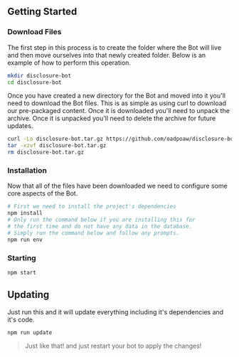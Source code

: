 
## Getting Started

### Download Files
The first step in this process is to create the folder where the Bot will live and then move ourselves into that newly created folder. Below is an example of how to perform this operation.
```sh
mkdir disclosure-bot
cd disclosure-bot
```
Once you have created a new directory for the Bot and moved into it you'll need to download the Bot files.
This is as simple as using curl to download our pre-packaged content.
Once it is downloaded you'll need to unpack the archive.
Once it is unpacked you'll need to delete the archive for future updates.

```sh
curl -Lo disclosure-bot.tar.gz https://github.com/oadpoaw/disclosure-bot/releases/latest/download/disclosure-bot.tar.gz
tar -xzvf disclosure-bot.tar.gz
rm disclosure-bot.tar.gz
```

### Installation
Now that all of the files have been downloaded we need to configure some core aspects of the Bot.

```sh
# First we need to install the project's dependencies
npm install
# Only run the command below if you are installing this for
# the first time and do not have any data in the database.
# Simply run the command below and follow any prompts.
npm run env
```

### Starting
```sh
npm start
```

## Updating

Just run this and it will update everything including it's dependencies and it's code.
```sh
npm run update
```

> Just like that! and just restart your bot to apply the changes!